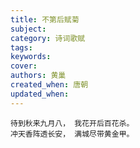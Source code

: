 ```yaml
---
title: 不第后赋菊
subject: 
category: 诗词歌赋
tags: 
keywords: 
cover: 
authors: 黄巢
created_when: 唐朝
updated_when: 
---
```


```
待到秋来九月八， 我花开后百花杀。
冲天香阵透长安， 满城尽带黄金甲。
```

